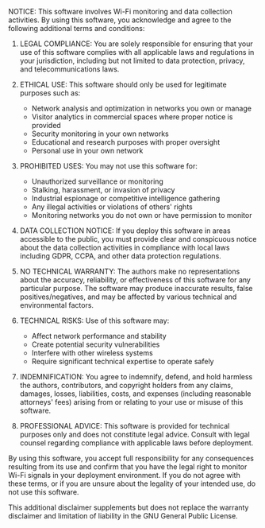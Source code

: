 NOTICE: This software involves Wi-Fi monitoring and data collection activities.
By using this software, you acknowledge and agree to the following additional
terms and conditions:

1. LEGAL COMPLIANCE: You are solely responsible for ensuring that your use
   of this software complies with all applicable laws and regulations in
   your jurisdiction, including but not limited to data protection, privacy,
   and telecommunications laws.

2. ETHICAL USE: This software should only be used for legitimate purposes
   such as:
   - Network analysis and optimization in networks you own or manage
   - Visitor analytics in commercial spaces where proper notice is provided
   - Security monitoring in your own networks
   - Educational and research purposes with proper oversight
   - Personal use in your own network

3. PROHIBITED USES: You may not use this software for:
   - Unauthorized surveillance or monitoring
   - Stalking, harassment, or invasion of privacy
   - Industrial espionage or competitive intelligence gathering
   - Any illegal activities or violations of others' rights
   - Monitoring networks you do not own or have permission to monitor

4. DATA COLLECTION NOTICE: If you deploy this software in areas accessible
   to the public, you must provide clear and conspicuous notice about
   the data collection activities in compliance with local laws including
   GDPR, CCPA, and other data protection regulations.

5. NO TECHNICAL WARRANTY: The authors make no representations about the
   accuracy, reliability, or effectiveness of this software for any
   particular purpose. The software may produce inaccurate results,
   false positives/negatives, and may be affected by various technical
   and environmental factors.

6. TECHNICAL RISKS: Use of this software may:
   - Affect network performance and stability
   - Create potential security vulnerabilities
   - Interfere with other wireless systems
   - Require significant technical expertise to operate safely

7. INDEMNIFICATION: You agree to indemnify, defend, and hold harmless
   the authors, contributors, and copyright holders from any claims,
   damages, losses, liabilities, costs, and expenses (including reasonable
   attorneys' fees) arising from or relating to your use or misuse of
   this software.

8. PROFESSIONAL ADVICE: This software is provided for technical purposes
   only and does not constitute legal advice. Consult with legal counsel
   regarding compliance with applicable laws before deployment.

By using this software, you accept full responsibility for any consequences
resulting from its use and confirm that you have the legal right to monitor
Wi-Fi signals in your deployment environment. If you do not agree with these
terms, or if you are unsure about the legality of your intended use, do not
use this software.

This additional disclaimer supplements but does not replace the warranty
disclaimer and limitation of liability in the GNU General Public License.
